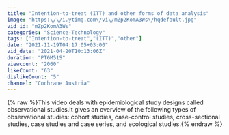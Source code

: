 ```yaml
---
title: "Intention-to-treat (ITT) and other forms of data analysis"
image: "https:\/\/i.ytimg.com\/vi\/mZp2KomA3Ws\/hqdefault.jpg"
vid_id: "mZp2KomA3Ws"
categories: "Science-Technology"
tags: ["Intention-to-treat","(ITT)","other"]
date: "2021-11-19T04:17:05+03:00"
vid_date: "2021-04-20T10:13:06Z"
duration: "PT6M51S"
viewcount: "2060"
likeCount: "63"
dislikeCount: "5"
channel: "Cochrane Austria"
---
```

{% raw %}This video deals with epidemiological study designs called observational studies.It gives an overview of the following types of observational studies: cohort studies, case-control studies, cross-sectional studies, case studies and case series, and ecological studies.{% endraw %}
